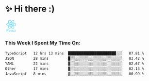 <h1 align="left">✨ Hi there :)</h1>

  <a href="https://reactjs.org/" target="_blank" rel="noreferrer">   
    <img src="https://raw.githubusercontent.com/devicons/devicon/master/icons/react/react-original-wordmark.svg" alt="react" width="40"     
    height="40"/></a>
 
<h3 align="left">This Week I Spent My Time On:</h3>
<!--START_SECTION:waka-->

```txt
TypeScript   12 hrs 13 mins  ██████████████████████░░░   87.81 %
JSON         28 mins         █░░░░░░░░░░░░░░░░░░░░░░░░   03.42 %
YAML         22 mins         ▓░░░░░░░░░░░░░░░░░░░░░░░░   02.67 %
Other        17 mins         ▓░░░░░░░░░░░░░░░░░░░░░░░░   02.13 %
JavaScript   8 mins          ▒░░░░░░░░░░░░░░░░░░░░░░░░   00.99 %
```

<!--END_SECTION:waka-->

